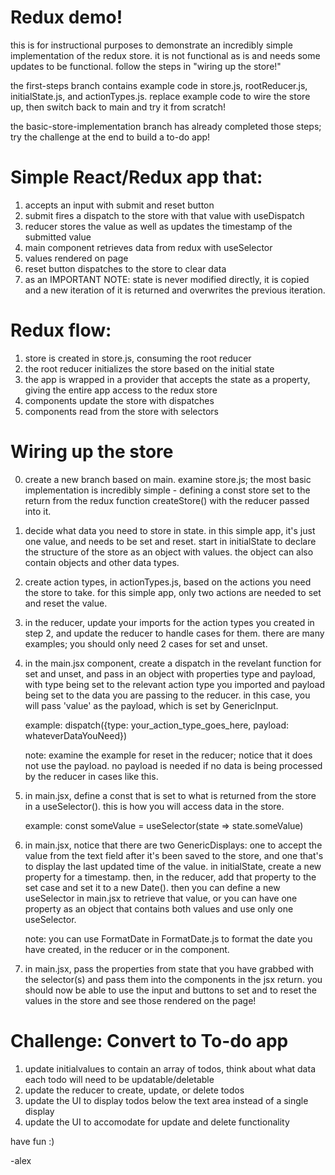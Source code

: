 # Redux demo!

this is for instructional purposes to demonstrate an incredibly simple implementation of the redux store. 
it is not functional as is and needs some updates to be functional. follow the steps in "wiring up the store!"

the first-steps branch contains example code in store.js, rootReducer.js, initialState.js, and actionTypes.js.
    replace example code to wire the store up, then switch back to main and try it from scratch!

the basic-store-implementation branch has already completed those steps;
    try the challenge at the end to build a to-do app!

# Simple React/Redux app that:

1. accepts an input with submit and reset button
2. submit fires a dispatch to the store with that value with useDispatch
3. reducer stores the value as well as updates the timestamp of the submitted value
4. main component retrieves data from redux with useSelector
5. values rendered on page
6. reset button dispatches to the store to clear data
7. as an IMPORTANT NOTE: state is never modified directly, 
    it is copied and a new iteration of it is returned and overwrites
    the previous iteration.

# Redux flow:

1. store is created in store.js, consuming the root reducer
2. the root reducer initializes the store based on the initial state
3. the app is wrapped in a provider that accepts the state as a property, giving the entire app access to the redux store
4. components update the store with dispatches
5. components read from the store with selectors

# Wiring up the store

0. create a new branch based on main. examine store.js; the most basic implementation is incredibly simple - 
    defining a const store set to the return from the redux function createStore() with the reducer passed into it.

1. decide what data you need to store in state. in this simple app, it's just one value, 
    and needs to be set and reset. start in initialState to declare the structure of the store
    as an object with values. the object can also contain objects and other data types.

2. create action types, in actionTypes.js, based on the actions you need the store to take. 
    for this simple app, only two actions are needed to set and reset the value.

3. in the reducer, update your imports for the action types you created in step 2, and
    update the reducer to handle cases for them. there are many examples; 
    you should only need 2 cases for set and unset.

3. in the main.jsx component, create a dispatch in the revelant function for set and unset, 
    and pass in an object with properties type and payload, with type being set to the relevant
    action type you imported and payload being set to the data you are passing to the reducer.
    in this case, you will pass 'value' as the payload, which is set by GenericInput.

    example: dispatch({type: your_action_type_goes_here, payload: whateverDataYouNeed})

    note: examine the example for reset in the reducer; notice that it does not use the payload.
            no payload is needed if no data is being processed by the reducer in cases like this.

4. in main.jsx, define a const that is set to what is returned from the store in a useSelector(). 
    this is how you will access data in the store.

    example: const someValue = useSelector(state => state.someValue)

5. in main.jsx, notice that there are two GenericDisplays: one to accept the value from
    the text field after it's been saved to the store, and one that's to display the last 
    updated time of the value. in initialState, create a new property for a timestamp.
    then, in the reducer, add that property to the set case and set it to a new Date().
    then you can define a new useSelector in main.jsx to retrieve that value, or you can
    have one property as an object that contains both values and use only one useSelector.

    note: you can use FormatDate in FormatDate.js to format the date you have created, in the reducer
    or in the component.

6. in main.jsx, pass the properties from state that you have grabbed with the selector(s)
    and pass them into the components in the jsx return. you should now be able to use the 
    input and buttons to set and to reset the values in the store and see those rendered on the page!

# Challenge: Convert to To-do app

1. update initialvalues to contain an array of todos, think about what data each todo will need to be updatable/deletable
2. update the reducer to create, update, or delete todos
3. update the UI to display todos below the text area instead of a single display
4. update the UI to accomodate for update and delete functionality

have fun :)

-alex

